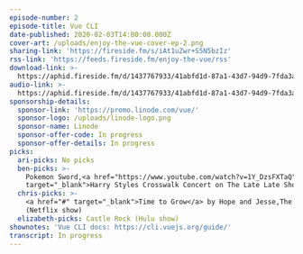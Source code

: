 ```yaml
---
episode-number: 2
episode-title: Vue CLI
date-published: 2020-02-03T14:00:00.000Z
cover-art: /uploads/enjoy-the-vue-cover-ep-2.png
sharing-link: 'https://fireside.fm/s/iAt1uZwr+S5N5bzIz'
rss-link: 'https://feeds.fireside.fm/enjoy-the-vue/rss'
download-link: >-
  https://aphid.fireside.fm/d/1437767933/41abfd1d-87a1-43d7-94d9-7fda3a5120e1/f9968a54-cce2-49a7-b15f-03a7a5af0f1d.mp3
audio-link: >-
  https://aphid.fireside.fm/d/1437767933/41abfd1d-87a1-43d7-94d9-7fda3a5120e1/f9968a54-cce2-49a7-b15f-03a7a5af0f1d.mp3
sponsorship-details:
  sponsor-link: 'https://promo.linode.com/vue/'
  sponsor-logo: /uploads/linode-logo.png
  sponsor-name: Linode
  sponsor-offer-code: In progress
  sponsor-offer-details: In progress
picks:
  ari-picks: No picks
  ben-picks: >-
    Pokemon Sword,<a href="https://www.youtube.com/watch?v=1Y_DzsFXTaQ"
    target="_blank">Harry Styles Crosswalk Concert on The Late Late Show</a>
  chris-picks: >-
    <a href="#" target="_blank">Time to Grow</a> by Hope and Jesse,The Witcher
    (Netflix show)
  elizabeth-picks: Castle Rock (Hulu show)
shownotes: 'Vue CLI docs: https://cli.vuejs.org/guide/'
transcript: In progress
---
```


